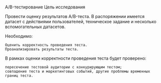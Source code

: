 A/B-тестирование
Цель исследования

Провести оценку результатов A/B-теста. В распоряжении имеется датасет с действиями пользователей, техническое задание и несколько вспомогательных датасетов.

Необходимо:

    Оценить корректность проведения теста.
    Проанализировать результаты теста.

В рамках оценки корректности проведения теста будет проверено:

    пересечение тестовой аудитории с конкурирующим тестом;
    совпадение теста и маркетинговых событий, другие проблемы временных границ теста.

